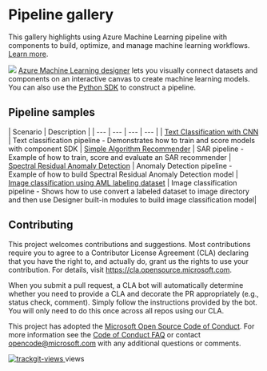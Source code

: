 # Pipeline gallery
This gallery highlights using Azure Machine Learning pipeline with components to build, optimize, and manage machine learning workflows. [Learn more](https://docs.microsoft.com/en-us/azure/machine-learning/concept-ml-pipelines).


![](https://docs.microsoft.com/en-us/azure/machine-learning/media/concept-designer/designer-drag-and-drop.gif)
[Azure Machine Learning designer](https://azure.microsoft.com/services/machine-learning/designer/) lets you visually connect datasets and components on an interactive canvas to create machine learning models. You can also use the [Python SDK](https://docs.microsoft.com/python/api/overview/azure/ml/?view=azure-ml-py) to construct a pipeline.

## Pipeline samples

| Scenario |  Description |
| --- | --- | --- | --- |
| [Text Classification with CNN](./pipelines/textcnn-pipeline/README.md) | Text classification pipeline - Demonstrates how to train and score models with component SDK 
| [Simple Algorithm Recommender](./pipelines/sar-pipeline/README.md) | SAR pipeline - Example of how to train, score and evaluate an SAR recommender 
| [Spectral Residual Anomaly Detection](./pipelines/ad-pipeline/README.md) | Anomaly Detection pipeline - Example of how to build Spectral Residual Anomaly Detection model 
| [Image classification using AML labeling dataset](./pipelines/labeling-image-classification-pipeline/README.md) | Image classification pipeline - Shows how to use convert a labeled dataset to image directory and then use Designer built-in modules to build image classification model|

## Contributing

This project welcomes contributions and suggestions.  Most contributions require you to agree to a
Contributor License Agreement (CLA) declaring that you have the right to, and actually do, grant us
the rights to use your contribution. For details, visit https://cla.opensource.microsoft.com.

When you submit a pull request, a CLA bot will automatically determine whether you need to provide
a CLA and decorate the PR appropriately (e.g., status check, comment). Simply follow the instructions
provided by the bot. You will only need to do this once across all repos using our CLA.

This project has adopted the [Microsoft Open Source Code of Conduct](https://opensource.microsoft.com/codeofconduct/).
For more information see the [Code of Conduct FAQ](https://opensource.microsoft.com/codeofconduct/faq/) or
contact [opencode@microsoft.com](mailto:opencode@microsoft.com) with any additional questions or comments.

<a href="https://trackgit.com">
<img src="https://sfy.cx/u/oFt" alt="trackgit-views" />
</a> views